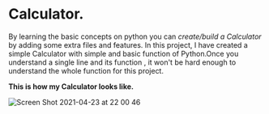 # Calculator.
By learning the basic concepts on python you can *create/build a Calculator* by adding some extra files and features. In this project, I have created a simple 
Calculator with simple and basic function of Python.Once you understand a single line and its function , it won't be hard enough to understand the whole function
for this project.


**This is how my Calculator looks like.**


![Screen Shot 2021-04-23 at 22 00 46](https://user-images.githubusercontent.com/78782368/115900946-46787280-a480-11eb-853f-55455f365e76.png)
